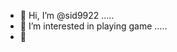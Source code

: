 - 👋 Hi, I’m @sid9922 .....
- 👀 I’m interested in playing game .....
- 👋

<!---
sid9922/sid9922 is a ✨ special ✨ repository because its `README.md` (this file) appears on your GitHub profile.
You can click the Preview link to take a look at your changes.
--->
